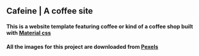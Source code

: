## Cafeine | A coffee site
#### This is a website template featuring coffee or kind of a coffee shop built with [Material css](https://materializecss.com/)
#### All the images for this project are downloaded from [Pexels](https://www.pexels.com/)